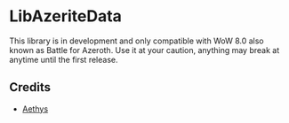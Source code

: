 # LibAzeriteData

This library is in development and only compatible with WoW 8.0 also known as Battle for Azeroth.
Use it at your caution, anything may break at anytime until the first release.

## Credits
- [Aethys](https://github.com/aethys256)
